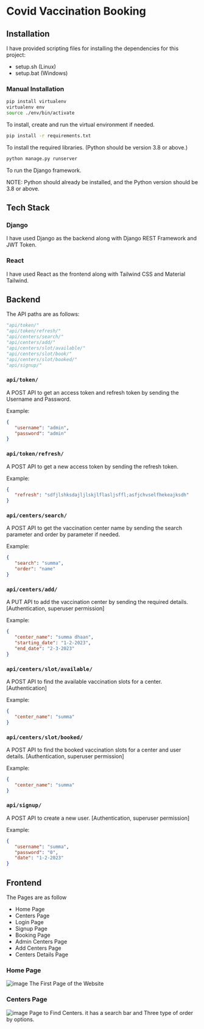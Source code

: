 # Covid Vaccination Booking

## Installation
I have provided scripting files for installing the dependencies for this project:
- setup.sh (Linux)
- setup.bat (Windows)

### Manual Installation

```bash
pip install virtualenv
virtualenv env
source ./env/bin/activate
```

To install, create and run the virtual environment if needed.

```bash
pip install -r requirements.txt
```

To install the required libraries. (Python should be version 3.8 or above.)

```bash
python manage.py runserver
```

To run the Django framework.

NOTE: Python should already be installed, and the Python version should be 3.8 or above.

## Tech Stack
### Django
I have used Django as the backend along with Django REST Framework and JWT Token.
### React
I have used React as the frontend along with Tailwind CSS and Material Tailwind.

## Backend

The API paths are as follows:
 ```python
 "api/token/"
 "api/token/refresh/"
 "api/centers/search/"
 "api/centers/add/"
 "api/centers/slot/available/"
 "api/centers/slot/book/"
 "api/centers/slot/booked/"
 "api/signup/"
 ```
 
 
 ### ```api/token/```
 A POST API to get an access token and refresh token by sending the Username and Password.
 
 Example:
 ```json 
 {
    "username": "admin",
    "password": "admin"
 } 
 ```
  
 
 ### ```api/token/refresh/```
 A POST API to get a new access token by sending the refresh token.
 
 Example:
 ```json 
 {
    "refresh": "sdfjlshksdajljlskjlflasljsffl;asfjchvselfhekeajksdh"
 } 
 ```
  
 
  ### ```api/centers/search/```
 A POST API to get the vaccination center name by sending the search parameter and order by parameter if needed.
 
 Example:
 ```json 
 {
    "search": "summa",
    "order": "name"
 } 
 ```
 
 
   ### ```api/centers/add/```
 A PUT API to add the vaccination center by sending the required details. [Authentication, superuser permission]
 
 Example:
 ```json 
 {
    "center_name": "summa dhaan",
    "starting_date": "1-2-2023",
    "end_date": "2-3-2023"
 } 
 ```
  
 
   ### ```api/centers/slot/available/```
 A POST API to find the available vaccination slots for a center. [Authentication]
 
 Example:
 ```json 
 {
    "center_name": "summa"
 } 
 ```
  
 
   ### ```api/centers/slot/booked/```
 A POST API to find the booked vaccination slots for a center and user details. [Authentication, superuser permission]
 
 Example:
 ```json 
 {
    "center_name": "summa"
 } 
 ```
  
 
  ### ```api/signup/```
 A POST API to create a new user. [Authentication, superuser permission]
 
 Example:
 ```json 
 {
    "username": "summa",
    "password": "0",
    "date": "1-2-2023"
 } 
 ```




## Frontend

The Pages are as follow

- Home Page
- Centers Page
- Login Page
- Signup Page
- Booking Page
- Admin Centers Page
- Add Centers Page
- Centers Details Page

### Home Page

![image](https://github.com/sudharaathith/Covid_Vaccination_Booking/assets/98890534/f7e1357e-faa6-4028-af1c-5709c8d7b850)
The First Page of the Website

### Centers Page

![image](https://github.com/sudharaathith/Covid_Vaccination_Booking/assets/98890534/ffb1f941-957e-418c-94c2-63703c774928)
Page to Find Centers. it has a search bar and Three type of order by options.

### 

  
  
